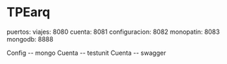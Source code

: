 # TPEarq

puertos:
    viajes: 8080
    cuenta: 8081
    configuracion: 8082
    monopatin: 8083
    mongodb: 8888

Config -- mongo
Cuenta -- testunit
Cuenta -- swagger